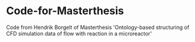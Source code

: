 # Code-for-Masterthesis
Code from Hendrik Borgelt of Masterthesis 'Ontology-based structuring of CFD simulation data of flow with reaction in a microreactor'
